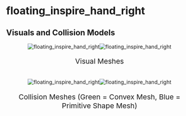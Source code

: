 <!-- THIS IS ALL GENERATED DOCUMENTATION via generate_robot_docs.py. DO NOT MODIFY THIS FILE -->

# floating_inspire_hand_right

## Visuals and Collision Models

<div>
    <div style="max-width: 100%; display: flex; justify-content: center;">
        <img src="/_static/robot_images/floating_inspire_hand_right/front_visual.png" style='min-width:min(50%, 100px);max-width:50%;height:auto' alt="floating_inspire_hand_right">
        <img src="/_static/robot_images/floating_inspire_hand_right/side_visual.png" style='min-width:min(50%, 100px);max-width:50%;height:auto' alt="floating_inspire_hand_right">
    </div>
    <p style="text-align: center; font-size: 1.2rem;">Visual Meshes</p>
    <br/>
    <div style="max-width: 100%; display: flex; justify-content: center;">
        <img src="/_static/robot_images/floating_inspire_hand_right/front_collision.png" style='min-width:min(50%, 100px);max-width:50%;height:auto' alt="floating_inspire_hand_right">
        <img src="/_static/robot_images/floating_inspire_hand_right/side_collision.png" style='min-width:min(50%, 100px);max-width:50%;height:auto' alt="floating_inspire_hand_right">
    </div>
    <p style="text-align: center; font-size: 1.2rem;">Collision Meshes (Green = Convex Mesh, Blue = Primitive Shape Mesh)</p>
</div>
